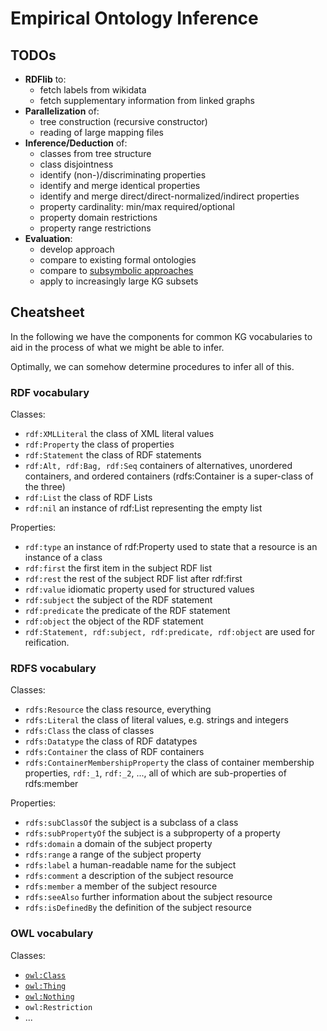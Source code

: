 # Empirical Ontology Inference

## TODOs

- **RDFlib** to:
  - fetch labels from wikidata
  - fetch supplementary information from linked graphs
- **Parallelization** of:
  - tree construction (recursive constructor)
  - reading of large mapping files
- **Inference/Deduction** of:
  - classes from tree structure
  - class disjointness
  - identify (non-)/discriminating properties
  - identify and merge identical properties
  - identify and merge direct/direct-normalized/indirect properties
  - property cardinality: min/max required/optional
  - property domain restrictions
  - property range restrictions
- **Evaluation**:
  - develop approach
  - compare to existing formal ontologies
  - compare to [subsymbolic approaches](https://scholar.google.at/scholar_url?url=https://books.google.at/books%3Fhl%3Den%26lr%3Dlang_en%26id%3D18B8EAAAQBAJ%26oi%3Dfnd%26pg%3DPA47%26ots%3Db5AdaAl_8j%26sig%3DVCgXYYJR4rMB4osMtDnEIc5xLIU&hl=en&sa=X&d=16877927513923858388&ei=WXjhYtKECYeymgHbw4vIDg&scisig=AAGBfm1mqXC7yRDo9ghowZMbAYM5RPFuUA&oi=scholaralrt&hist=_ZG20kAAAAAJ:15879895029840466074:AAGBfm1ylym01b_AA29dRrdk0iCCuEtOLw&html=&pos=8&folt=rel)
  - apply to increasingly large KG subsets

## Cheatsheet

In the following we have the components for common KG vocabularies to aid in the process of what we might be able to infer.

Optimally, we can somehow determine procedures to infer all of this.

### RDF vocabulary

Classes:
- `rdf:XMLLiteral` the class of XML literal values
- `rdf:Property` the class of properties
- `rdf:Statement` the class of RDF statements
- `rdf:Alt, rdf:Bag, rdf:Seq` containers of alternatives, unordered containers, and ordered containers (rdfs:Container is a super-class of the three)
- `rdf:List` the class of RDF Lists
- `rdf:nil` an instance of rdf:List representing the empty list

Properties:

- `rdf:type` an instance of rdf:Property used to state that a resource is an instance of a class
- `rdf:first` the first item in the subject RDF list
- `rdf:rest` the rest of the subject RDF list after rdf:first
- `rdf:value` idiomatic property used for structured values
- `rdf:subject` the subject of the RDF statement
- `rdf:predicate` the predicate of the RDF statement
- `rdf:object` the object of the RDF statement
- `rdf:Statement, rdf:subject, rdf:predicate, rdf:object` are used for reification.

### RDFS vocabulary

Classes:

- `rdfs:Resource` the class resource, everything
- `rdfs:Literal` the class of literal values, e.g. strings and integers
- `rdfs:Class` the class of classes
- `rdfs:Datatype` the class of RDF datatypes
- `rdfs:Container` the class of RDF containers
- `rdfs:ContainerMembershipProperty` the class of container membership properties, `rdf:_1`, `rdf:_2`, ..., all of which are sub-properties of rdfs:member

Properties:

- `rdfs:subClassOf` the subject is a subclass of a class
- `rdfs:subPropertyOf` the subject is a subproperty of a property
- `rdfs:domain` a domain of the subject property
- `rdfs:range` a range of the subject property
- `rdfs:label` a human-readable name for the subject
- `rdfs:comment` a description of the subject resource
- `rdfs:member` a member of the subject resource
- `rdfs:seeAlso` further information about the subject resource
- `rdfs:isDefinedBy` the definition of the subject resource

### OWL vocabulary

Classes:

- [`owl:Class`](https://www.w3.org/TR/owl-ref/#Class)
- [`owl:Thing`](http://www.w3.org/TR/2004/REC-owl-semantics-20040210/#owl_Thing)
- [`owl:Nothing`](http://www.w3.org/TR/2004/REC-owl-semantics-20040210/#owl_Nothing)
- `owl:Restriction`
- ...